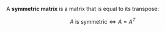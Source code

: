 A **symmetric matrix** is a matrix that is equal to its transpose:

$$ A\text{ is symmetric} \Leftrightarrow A = A^T $$